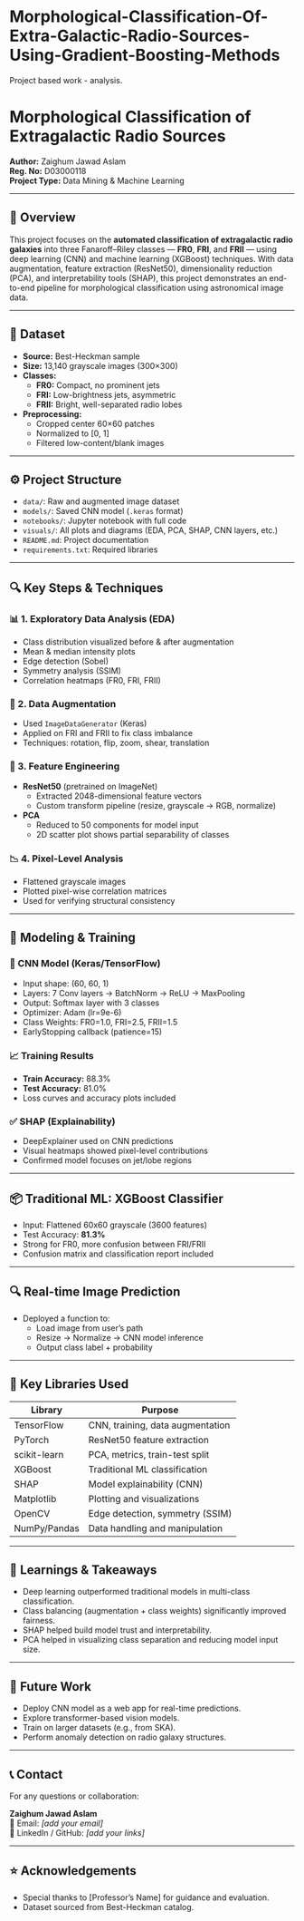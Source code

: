 # Morphological-Classification-Of-Extra-Galactic-Radio-Sources-Using-Gradient-Boosting-Methods
Project based work - analysis.


# Morphological Classification of Extragalactic Radio Sources

**Author:** Zaighum Jawad Aslam  
**Reg. No:** D03000118  
**Project Type:** Data Mining & Machine Learning  

---

## 🧠 Overview

This project focuses on the **automated classification of extragalactic radio galaxies** into three Fanaroff–Riley classes — **FR0**, **FRI**, and **FRII** — using deep learning (CNN) and machine learning (XGBoost) techniques. With data augmentation, feature extraction (ResNet50), dimensionality reduction (PCA), and interpretability tools (SHAP), this project demonstrates an end-to-end pipeline for morphological classification using astronomical image data.

---

## 📂 Dataset

- **Source:** Best-Heckman sample
- **Size:** 13,140 grayscale images (300×300)
- **Classes:**
  - **FR0:** Compact, no prominent jets
  - **FRI:** Low-brightness jets, asymmetric
  - **FRII:** Bright, well-separated radio lobes
- **Preprocessing:**
  - Cropped center 60×60 patches
  - Normalized to [0, 1]
  - Filtered low-content/blank images

---

## ⚙️ Project Structure

- `data/`: Raw and augmented image dataset
- `models/`: Saved CNN model (`.keras` format)
- `notebooks/`: Jupyter notebook with full code
- `visuals/`: All plots and diagrams (EDA, PCA, SHAP, CNN layers, etc.)
- `README.md`: Project documentation
- `requirements.txt`: Required libraries

---

## 🔍 Key Steps & Techniques

### 📊 1. Exploratory Data Analysis (EDA)
- Class distribution visualized before & after augmentation
- Mean & median intensity plots
- Edge detection (Sobel)
- Symmetry analysis (SSIM)
- Correlation heatmaps (FR0, FRI, FRII)

### 🔧 2. Data Augmentation
- Used `ImageDataGenerator` (Keras)
- Applied on FRI and FRII to fix class imbalance
- Techniques: rotation, flip, zoom, shear, translation

### 🧪 3. Feature Engineering
- **ResNet50** (pretrained on ImageNet)
  - Extracted 2048-dimensional feature vectors
  - Custom transform pipeline (resize, grayscale → RGB, normalize)
- **PCA**
  - Reduced to 50 components for model input
  - 2D scatter plot shows partial separability of classes

### 📉 4. Pixel-Level Analysis
- Flattened grayscale images
- Plotted pixel-wise correlation matrices
- Used for verifying structural consistency

---

## 🤖 Modeling & Training

### 🧠 CNN Model (Keras/TensorFlow)
- Input shape: (60, 60, 1)
- Layers: 7 Conv layers → BatchNorm → ReLU → MaxPooling
- Output: Softmax layer with 3 classes
- Optimizer: Adam (lr=9e-6)
- Class Weights: FR0=1.0, FRI=2.5, FRII=1.5
- EarlyStopping callback (patience=15)

### 📈 Training Results
- **Train Accuracy:** 88.3%
- **Test Accuracy:** 81.0%
- Loss curves and accuracy plots included

### ✅ SHAP (Explainability)
- DeepExplainer used on CNN predictions
- Visual heatmaps showed pixel-level contributions
- Confirmed model focuses on jet/lobe regions

---

## 📦 Traditional ML: XGBoost Classifier
- Input: Flattened 60x60 grayscale (3600 features)
- Test Accuracy: **81.3%**
- Strong for FR0, more confusion between FRI/FRII
- Confusion matrix and classification report included

---

## 🔍 Real-time Image Prediction
- Deployed a function to:
  - Load image from user’s path
  - Resize → Normalize → CNN model inference
  - Output class label + probability

---

## 📌 Key Libraries Used

| Library     | Purpose                            |
|-------------|-------------------------------------|
| TensorFlow  | CNN, training, data augmentation    |
| PyTorch     | ResNet50 feature extraction         |
| scikit-learn| PCA, metrics, train-test split      |
| XGBoost     | Traditional ML classification       |
| SHAP        | Model explainability (CNN)          |
| Matplotlib  | Plotting and visualizations         |
| OpenCV      | Edge detection, symmetry (SSIM)     |
| NumPy/Pandas| Data handling and manipulation      |

---

## 🧠 Learnings & Takeaways

- Deep learning outperformed traditional models in multi-class classification.
- Class balancing (augmentation + class weights) significantly improved fairness.
- SHAP helped build model trust and interpretability.
- PCA helped in visualizing class separation and reducing model input size.

---

## 📌 Future Work

- Deploy CNN model as a web app for real-time predictions.
- Explore transformer-based vision models.
- Train on larger datasets (e.g., from SKA).
- Perform anomaly detection on radio galaxy structures.

---

## 📞 Contact

For any questions or collaboration:

**Zaighum Jawad Aslam**  
📧 Email: *[add your email]*  
📁 LinkedIn / GitHub: *[add your links]*

---

## ⭐️ Acknowledgements

- Special thanks to [Professor’s Name] for guidance and evaluation.
- Dataset sourced from Best-Heckman catalog.
